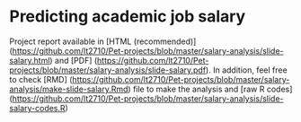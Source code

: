 # Predicting academic job salary
Project report available in [HTML (recommended)] (https://github.com/lt2710/Pet-projects/blob/master/salary-analysis/slide-salary.html) and [PDF] (https://github.com/lt2710/Pet-projects/blob/master/salary-analysis/slide-salary.pdf).
In addition, feel free to check [RMD] (https://github.com/lt2710/Pet-projects/blob/master/salary-analysis/make-slide-salary.Rmd) file to make the analysis and [raw R codes] (https://github.com/lt2710/Pet-projects/blob/master/salary-analysis/slide-salary-codes.R)
